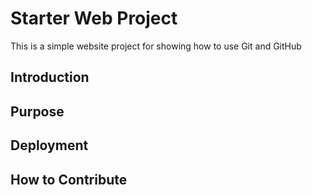 # Starter Web Project

This is a simple website project for showing how to use Git and GitHub

## Introduction

## Purpose

## Deployment

## How to Contribute